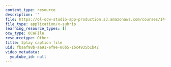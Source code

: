 ```yaml
---
content_type: resource
description: ''
file: https://ol-ocw-studio-app-production.s3.amazonaws.com/courses/14-01sc-principles-of-microeconomics-fall-2011/fbaaf98baa91ef9e86b51bc4935b1b42_oju-1Ogh1ks.srt
file_type: application/x-subrip
learning_resource_types: []
ocw_type: OCWFile
resourcetype: Other
title: 3play caption file
uid: fbaaf98b-aa91-ef9e-86b5-1bc4935b1b42
video_metadata:
  youtube_id: null
---
```

